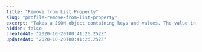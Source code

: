 ```yaml
---
title: "Remove from List Property"
slug: "profile-remove-from-list-property"
excerpt: "Takes a JSON object containing keys and values. The value in the request is removed from the existing list on the user profile. If it does not exist, no updates are made."
hidden: false
createdAt: "2020-10-20T00:41:26.252Z"
updatedAt: "2020-10-20T00:41:26.252Z"
---
```

